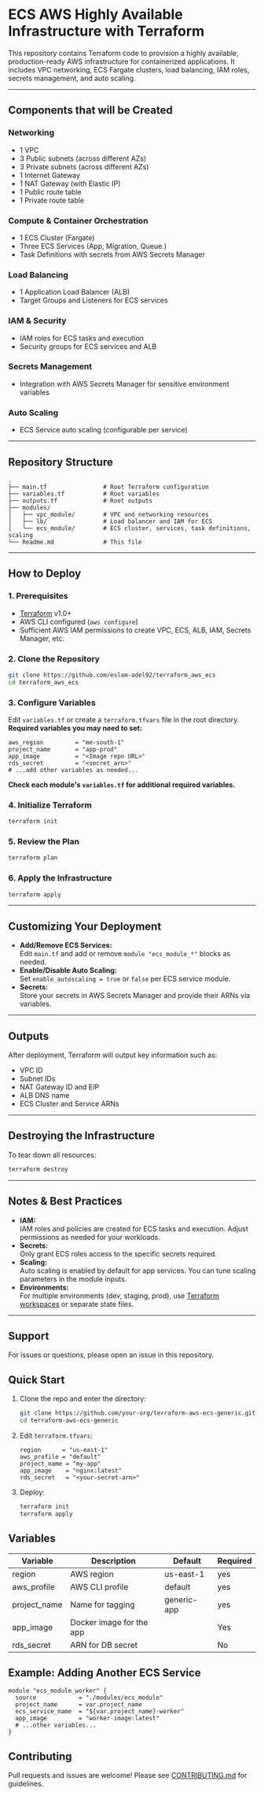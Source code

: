 # ECS AWS Highly Available Infrastructure with Terraform

This repository contains Terraform code to provision a highly available, production-ready AWS infrastructure for containerized applications. It includes VPC networking, ECS Fargate clusters, load balancing, IAM roles, secrets management, and auto scaling.

---

## **Components that will be Created**

### **Networking**
- 1 VPC
- 3 Public subnets (across different AZs)
- 3 Private subnets (across different AZs)
- 1 Internet Gateway
- 1 NAT Gateway (with Elastic IP)
- 1 Public route table
- 1 Private route table

### **Compute & Container Orchestration**
- 1 ECS Cluster (Fargate)
- Three ECS Services (App, Migration, Queue.)
- Task Definitions with secrets from AWS Secrets Manager

### **Load Balancing**
- 1 Application Load Balancer (ALB)
- Target Groups and Listeners for ECS services

### **IAM & Security**
- IAM roles for ECS tasks and execution
- Security groups for ECS services and ALB

### **Secrets Management**
- Integration with AWS Secrets Manager for sensitive environment variables

### **Auto Scaling**
- ECS Service auto scaling (configurable per service)

---

## **Repository Structure**

```
.
├── main.tf                # Root Terraform configuration
├── variables.tf           # Root variables
├── outputs.tf             # Root outputs
├── modules/
│   ├── vpc_module/        # VPC and networking resources
│   ├── lb/                # Load balancer and IAM for ECS
│   └── ecs_module/        # ECS cluster, services, task definitions, scaling
└── Readme.md              # This file
```

---

## **How to Deploy**

### **1. Prerequisites**

- [Terraform](https://www.terraform.io/downloads.html) v1.0+
- AWS CLI configured (`aws configure`)
- Sufficient AWS IAM permissions to create VPC, ECS, ALB, IAM, Secrets Manager, etc.

### **2. Clone the Repository**

```bash
git clone https://github.com/eslam-adel92/terraform_aws_ecs
cd terraform_aws_ecs
```

### **3. Configure Variables**

Edit `variables.tf` or create a `terraform.tfvars` file in the root directory.  
**Required variables you may need to set:**

```hcl
aws_region         = "me-south-1"
project_name       = "app-prod"
app_image          = "<Image repo URL>"
rds_secret         = "<secret_arn>"
# ...add other variables as needed...
```

**Check each module's `variables.tf` for additional required variables.**

### **4. Initialize Terraform**

```bash
terraform init
```

### **5. Review the Plan**

```bash
terraform plan
```

### **6. Apply the Infrastructure**

```bash
terraform apply
```

---

## **Customizing Your Deployment**

- **Add/Remove ECS Services:**  
  Edit `main.tf` and add or remove `module "ecs_module_*"` blocks as needed.
- **Enable/Disable Auto Scaling:**  
  Set `enable_autoscaling = true` or `false` per ECS service module.
- **Secrets:**  
  Store your secrets in AWS Secrets Manager and provide their ARNs via variables.

---

## **Outputs**

After deployment, Terraform will output key information such as:
- VPC ID
- Subnet IDs
- NAT Gateway ID and EIP
- ALB DNS name
- ECS Cluster and Service ARNs

---

## **Destroying the Infrastructure**

To tear down all resources:

```bash
terraform destroy
```

---

## **Notes & Best Practices**

- **IAM:**  
  IAM roles and policies are created for ECS tasks and execution. Adjust permissions as needed for your workloads.
- **Secrets:**  
  Only grant ECS roles access to the specific secrets required.
- **Scaling:**  
  Auto scaling is enabled by default for app services. You can tune scaling parameters in the module inputs.
- **Environments:**  
  For multiple environments (dev, staging, prod), use [Terraform workspaces](https://developer.hashicorp.com/terraform/language/state/workspaces) or separate state files.

---

## **Support**

For issues or questions, please open an issue in this repository.

## Quick Start

1. Clone the repo and enter the directory:
   ```bash
   git clone https://github.com/your-org/terraform-aws-ecs-generic.git
   cd terraform-aws-ecs-generic
   ```

2. Edit `terraform.tfvars`:
   ```hcl
   region      = "us-east-1"
   aws_profile = "default"
   project_name = "my-app"
   app_image    = "nginx:latest"
   rds_secret   = "<your-secret-arn>"
   ```

3. Deploy:
   ```bash
   terraform init
   terraform apply
   ```

## Variables

| Variable      | Description                | Default      | Required  |
|---------------|----------------------------|--------------|-----------|
| region        | AWS region                 | us-east-1    | yes       |
| aws_profile   | AWS CLI profile            | default      | yes       |
| project_name  | Name for tagging           | generic-app  | yes       |
| app_image     | Docker image for the app   |              | Yes       |
| rds_secret    | ARN for DB secret          |              | No        |

## Example: Adding Another ECS Service

```hcl
module "ecs_module_worker" {
  source            = "./modules/ecs_module"
  project_name      = var.project_name
  ecs_service_name  = "${var.project_name}-worker"
  app_image         = "worker-image:latest"
  # ...other variables...
}
```

## Contributing

Pull requests and issues are welcome! Please see [CONTRIBUTING.md](CONTRIBUTING.md) for guidelines.
